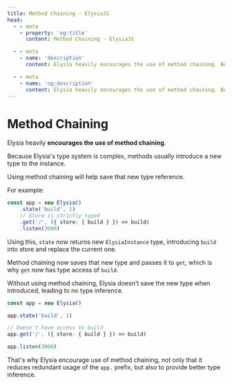 ```yaml
---
title: Method Chaining - ElysiaJS
head:
  - - meta
    - property: 'og:title'
      content: Method Chaining - ElysiaJS

  - - meta
    - name: 'description'
      content: Elysia heavily encourages the use of method chaining. Because Elysia's type system is complex, method usually introduce a new type to the instance. Using method chaining will help save that new type reference.

  - - meta
    - name: 'og:description'
      content: Elysia heavily encourages the use of method chaining. Because Elysia's type system is complex, method usually introduce a new type to the instance. Using method chaining will help save that new type reference.
---
```


# Method Chaining
Elysia heavily **encourages the use of method chaining**.

Because Elysia's type system is complex, methods usually introduce a new type to the instance.

Using method chaining will help save that new type reference.

For example:
```typescript
const app = new Elysia()
    .state('build', 1)
    // Store is strictly typed
    .get('/', ({ store: { build } }) => build)
    .listen(3000)
```
Using this, `state` now returns new `ElysiaInstance` type, introducing `build` into store and replace the current one.

Method chaining now saves that new type and passes it to `get`, which is why `get` now has type access of `build`.

Without using method chaining, Elysia doesn't save the new type when introduced, leading to no type inference.
```typescript
const app = new Elysia()

app.state('build', 1)

// Doesn't have access to build
app.get('/', ({ store: { build } }) => build)

app.listen(3000)
```

That's why Elysia encourage use of method chaining, not only that it reduces redundant usage of the `app.` prefix, but also to provide better type inference.
